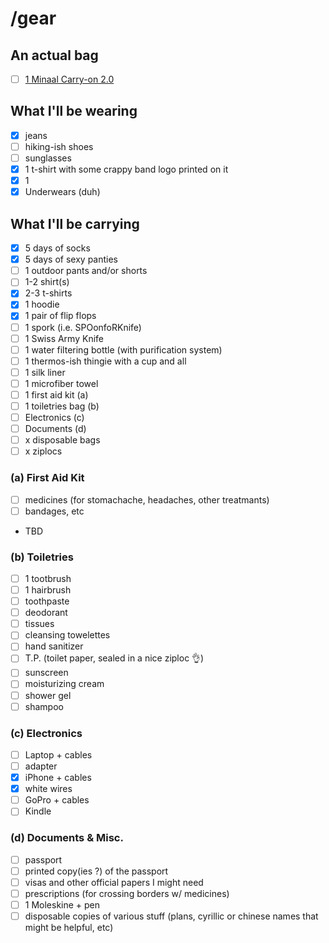 # /gear

## An actual bag 
- [ ] [1 Minaal Carry-on 2.0](http://www.minaal.com/products/carry-on-2-0-bag)

## What I'll be wearing
- [x] jeans
- [ ] hiking-ish shoes
- [ ] sunglasses
- [x] 1 t-shirt with some crappy band logo printed on it 
- [x] 1 
- [x] Underwears (duh)

## What I'll be carrying
- [x] 5 days of socks
- [x] 5 days of sexy panties
- [ ] 1 outdoor pants and/or shorts
- [ ] 1-2 shirt(s)
- [x] 2-3 t-shirts
- [x] 1 hoodie
- [x] 1 pair of flip flops
- [ ] 1 spork (i.e. SPOonfoRKnife)
- [ ] 1 Swiss Army Knife
- [ ] 1 water filtering bottle (with purification system)
- [ ] 1 thermos-ish thingie with a cup and all
- [ ] 1 silk liner
- [ ] 1 microfiber towel
- [ ] 1 first aid kit (a)
- [ ] 1 toiletries bag (b) 
- [ ] Electronics (c)
- [ ] Documents (d)
- [ ] x disposable bags 
- [ ] x ziplocs

### (a) First Aid Kit
- [ ] medicines (for stomachache, headaches, other treatmants)
- [ ] bandages, etc
- TBD

### (b) Toiletries
- [ ] 1 tootbrush
- [ ] 1 hairbrush
- [ ] toothpaste
- [ ] deodorant
- [ ] tissues
- [ ] cleansing towelettes
- [ ] hand sanitizer
- [ ] T.P. (toilet paper, sealed in a nice ziploc :ok_hand:)
- [ ] sunscreen 
- [ ] moisturizing cream
- [ ] shower gel
- [ ] shampoo

### (c) Electronics
- [ ] Laptop + cables
- [ ] adapter
- [x] iPhone + cables
- [x] white wires
- [ ] GoPro + cables
- [ ] Kindle

### (d) Documents & Misc.
- [ ] passport
- [ ] printed copy(ies ?) of the passport
- [ ] visas and other official papers I might need
- [ ] prescriptions (for crossing borders w/ medicines)
- [ ] 1 Moleskine + pen
- [ ] disposable copies of various stuff (plans, cyrillic or chinese names that might be helpful, etc)
